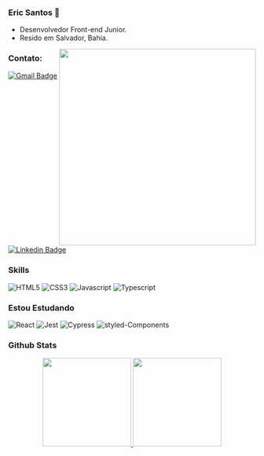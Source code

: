 ### Eric Santos 👋

- Desenvolvedor Front-end Junior.
- Resido em Salvador, Bahia.



<img align="right" src="https://user-images.githubusercontent.com/105470775/168205566-db1137b0-ced4-4752-8c8b-99598ab4024f.gif" width="400px">

### Contato:

[![Gmail Badge](https://img.shields.io/badge/Gmail-D14836?style=for-the-badge&logo=gmail&logoColor=white)](mailto:ericsps@hotmail.com)
[![Linkedin Badge](https://img.shields.io/badge/LinkedIn-0077B5?style=for-the-badge&logo=linkedin&logoColor=white)](https://www.linkedin.com/in/ericsantos19/)



### Skills


<p>

  <img alt="HTML5" src="https://img.shields.io/badge/HTML5-E34F26?style=for-the-badge&logo=html5&logoColor=white"/>
  <img alt="CSS3" src="https://img.shields.io/badge/CSS3-1572B6?style=for-the-badge&logo=css3&logoColor=white"/>
  <img alt="Javascript" src="https://img.shields.io/badge/JavaScript-323330?style=for-the-badge&logo=javascript&logoColor=F7DF1E"/>
  <img alt="Typescript" src="https://img.shields.io/badge/TypeScript-007ACC?style=for-the-badge&logo=typescript&logoColor=white"/>

</p>


### Estou Estudando
<p>
  <img alt="React" src="https://img.shields.io/badge/React-20232A?style=for-the-badge&logo=react&logoColor=61DAFB"/>
  <img alt="Jest" src="https://img.shields.io/badge/Jest-C21325?style=for-the-badge&logo=jest&logoColor=white"/>
  <img alt="Cypress" src="https://img.shields.io/badge/Cypress-17202C?style=for-the-badge&logo=cypress&logoColor=white"/>
  <img alt="styled-Components" src="https://img.shields.io/badge/styled--components-DB7093?style=for-the-badge&logo=styled-components&logoColor=white"/>
</p>


### Github Stats

<div align="center">
  <a href="https://github.com/ericsantos19">
  <img height="180em" src="https://github-readme-stats.vercel.app/api?username=ericsantos19&show_icons=true&theme=dracula&include_all_commits=true&count_private=true"/>
  <img height="180em" src="https://github-readme-stats.vercel.app/api/top-langs/?username=ericsantos19&layout=compact&langs_count=7&theme=dracula"/>
</div>

